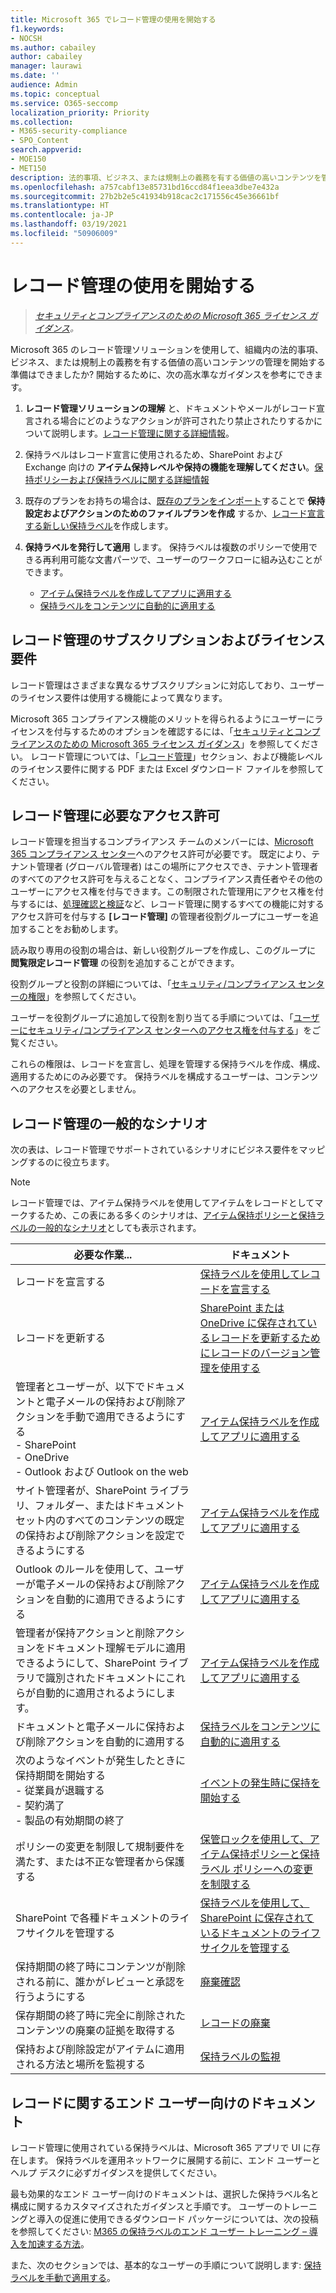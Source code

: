 ```yaml
---
title: Microsoft 365 でレコード管理の使用を開始する
f1.keywords:
- NOCSH
ms.author: cabailey
author: cabailey
manager: laurawi
ms.date: ''
audience: Admin
ms.topic: conceptual
ms.service: O365-seccomp
localization_priority: Priority
ms.collection:
- M365-security-compliance
- SPO_Content
search.appverid:
- MOE150
- MET150
description: 法的事項、ビジネス、または規制上の義務を有する価値の高いコンテンツを管理する、Microsoft 365 向けのレコード管理ソリューションが必要であるのに、どこから開始すればいいかわからなくなっていませんか? 開始するのに役立つ実用的なガイダンスをご覧ください。
ms.openlocfilehash: a757cabf13e85731bd16ccd84f1eea3dbe7e432a
ms.sourcegitcommit: 27b2b2e5c41934b918cac2c171556c45e36661bf
ms.translationtype: HT
ms.contentlocale: ja-JP
ms.lasthandoff: 03/19/2021
ms.locfileid: "50906009"
---
```

# <a name="get-started-with-records-management"></a>レコード管理の使用を開始する

>*[セキュリティとコンプライアンスのための Microsoft 365 ライセンス ガイダンス](/office365/servicedescriptions/microsoft-365-service-descriptions/microsoft-365-tenantlevel-services-licensing-guidance/microsoft-365-security-compliance-licensing-guidance)。*

Microsoft 365 のレコード管理ソリューションを使用して、組織内の法的事項、ビジネス、または規制上の義務を有する価値の高いコンテンツの管理を開始する準備はできましたか? 開始するために、次の高水準なガイダンスを参考にできます。

1. **レコード管理ソリューションの理解** と、ドキュメントやメールがレコード宣言される場合にどのようなアクションが許可されたり禁止されたりするかについて説明します。[レコード管理に関する詳細情報](records-management.md)。 

2. 保持ラベルはレコード宣言に使用されるため、SharePoint および Exchange 向けの **アイテム保持レベルや保持の機能を理解してください**。[保持ポリシーおよび保持ラベルに関する詳細情報](retention.md)

3. 既存のプランをお持ちの場合は、[既存のプランをインポート](file-plan-manager.md#import-retention-labels-into-your-file-plan )することで **保持設定およびアクションのためのファイルプランを作成** するか、[レコード宣言する新しい保持ラベル](declare-records.md)を作成します。

4. **保持ラベルを発行して適用** します。 保持ラベルは複数のポリシーで使用できる再利用可能な文書パーツで、ユーザーのワークフローに組み込むことができます。 
    
    - [アイテム保持ラベルを作成してアプリに適用する](create-apply-retention-labels.md)
    - [保持ラベルをコンテンツに自動的に適用する](apply-retention-labels-automatically.md)

## <a name="subscription-and-licensing-requirements-for-records-management"></a>レコード管理のサブスクリプションおよびライセンス要件

レコード管理はさまざまな異なるサブスクリプションに対応しており、ユーザーのライセンス要件は使用する機能によって異なります。

Microsoft 365 コンプライアンス機能のメリットを得られるようにユーザーにライセンスを付与するためのオプションを確認するには、「[セキュリティとコンプライアンスのための Microsoft 365 ライセンス ガイダンス](/office365/servicedescriptions/microsoft-365-service-descriptions/microsoft-365-tenantlevel-services-licensing-guidance/microsoft-365-security-compliance-licensing-guidance)」を参照してください。 レコード管理については、「[レコード管理](/office365/servicedescriptions/microsoft-365-service-descriptions/microsoft-365-tenantlevel-services-licensing-guidance/microsoft-365-security-compliance-licensing-guidance#records-management)」セクション、および機能レベルのライセンス要件に関する PDF または Excel ダウンロード ファイルを参照してください。

## <a name="permissions-required-for-records-management"></a>レコード管理に必要なアクセス許可

レコード管理を担当するコンプライアンス チームのメンバーには、[Microsoft 365 コンプライアンス センター](https://compliance.microsoft.com/)へのアクセス許可が必要です。 既定により、テナント管理者 (グローバル管理者) はこの場所にアクセスでき、テナント管理者のすべてのアクセス許可を与えることなく、コンプライアンス責任者やその他のユーザーにアクセス権を付与できます。この制限された管理用にアクセス権を付与するには、[処理確認と検証](disposition.md)など、レコード管理に関するすべての機能に対するアクセス許可を付与する **[レコード管理]** の管理者役割グループにユーザーを追加することをお勧めします。 

読み取り専用の役割の場合は、新しい役割グループを作成し、このグループに **閲覧限定レコード管理** の役割を追加することができます。 

役割グループと役割の詳細については、「[セキュリティ/コンプライアンス センターの権限](../security/office-365-security/permissions-in-the-security-and-compliance-center.md#roles-in-the-security--compliance-center)」を参照してください。

ユーザーを役割グループに追加して役割を割り当てる手順については、「[ユーザーにセキュリティ/コンプライアンス センターへのアクセス権を付与する](../security/office-365-security/grant-access-to-the-security-and-compliance-center.md)」をご覧ください。

これらの権限は、レコードを宣言し、処理を管理する保持ラベルを作成、構成、適用するためにのみ必要です。 保持ラベルを構成するユーザーは、コンテンツへのアクセスを必要としません。

## <a name="common-scenarios-for-records-management"></a>レコード管理の一般的なシナリオ

次の表は、レコード管理でサポートされているシナリオにビジネス要件をマッピングするのに役立ちます。

> [!NOTE]
> レコード管理では、アイテム保持ラベルを使用してアイテムをレコードとしてマークするため、この表にある多くのシナリオは、[アイテム保持ポリシーと保持ラベルの一般的なシナリオ](get-started-with-retention.md#common-scenarios-for-retention-policies-and-retention-labels)としても表示されます。

|必要な作業...|ドキュメント|
|----------------|---------------|
|レコードを宣言する |[保持ラベルを使用してレコードを宣言する](declare-records.md)|
|レコードを更新する |[SharePoint または OneDrive に保存されているレコードを更新するためにレコードのバージョン管理を使用する](record-versioning.md)|
|管理者とユーザーが、以下でドキュメントと電子メールの保持および削除アクションを手動で適用できるようにする <br />-  SharePoint <br />- OneDrive <br />- Outlook および Outlook on the web|[アイテム保持ラベルを作成してアプリに適用する](create-apply-retention-labels.md)|
|サイト管理者が、SharePoint ライブラリ、フォルダー、またはドキュメントセット内のすべてのコンテンツの既定の保持および削除アクションを設定できるようにする|[アイテム保持ラベルを作成してアプリに適用する](create-apply-retention-labels.md)|
|Outlook のルールを使用して、ユーザーが電子メールの保持および削除アクションを自動的に適用できるようにする|[アイテム保持ラベルを作成してアプリに適用する](create-apply-retention-labels.md)|
|管理者が保持アクションと削除アクションをドキュメント理解モデルに適用できるようにして、SharePoint ライブラリで識別されたドキュメントにこれらが自動的に適用されるようにします。|[アイテム保持ラベルを作成してアプリに適用する](create-apply-retention-labels.md)|
|ドキュメントと電子メールに保持および削除アクションを自動的に適用する |[保持ラベルをコンテンツに自動的に適用する](apply-retention-labels-automatically.md)|
|次のようなイベントが発生したときに保持期間を開始する  <br />- 従業員が退職する <br />- 契約満了 <br />- 製品の有効期間の終了| [イベントの発生時に保持を開始する](event-driven-retention.md)|
|ポリシーの変更を制限して規制要件を満たす、または不正な管理者から保護する| [保管ロックを使用して、アイテム保持ポリシーと保持ラベル ポリシーへの変更を制限する](retention-preservation-lock.md)
|SharePoint で各種ドキュメントのライフサイクルを管理する| [保持ラベルを使用して、SharePoint に保存されているドキュメントのライフサイクルを管理する](auto-apply-retention-labels-scenario.md)|
|保持期間の終了時にコンテンツが削除される前に、誰かがレビューと承認を行うようにする|[廃棄確認](disposition.md#disposition-reviews) |
|保存期間の終了時に完全に削除されたコンテンツの廃棄の証拠を取得する|[レコードの廃棄](disposition.md#disposition-of-records) |
| 保持および削除設定がアイテムに適用される方法と場所を監視する | [保持ラベルの監視](retention.md#monitoring-retention-labels) |

## <a name="end-user-documentation-for-records"></a>レコードに関するエンド ユーザー向けのドキュメント

レコード管理に使用されている保持ラベルは、Microsoft 365 アプリで UI に存在します。 保持ラベルを運用ネットワークに展開する前に、エンド ユーザーとヘルプ デスクに必ずガイダンスを提供してください。

最も効果的なエンド ユーザー向けのドキュメントは、選択した保持ラベル名と構成に関するカスタマイズされたガイダンスと手順です。 ユーザーのトレーニングと導入の促進に使用できるダウンロード パッケージについては、次の投稿を参照してください: [M365 の保持ラベルのエンド ユーザー トレーニング – 導入を加速する方法](https://techcommunity.microsoft.com/t5/microsoft-security-and/end-user-training-for-retention-labels-in-m365-how-to-accelerate/ba-p/1750861)。

また、次のセクションでは、基本的なユーザーの手順について説明します: [保持ラベルを手動で適用する](create-apply-retention-labels.md#manually-apply-retention-labels)。